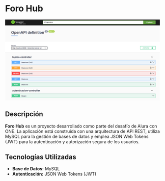 # Foro Hub
![Imagen de portada del proyecto](/portada.png)

## Descripción

**Foro Hub** es un proyecto desarrollado como parte del desafío de Alura con ONE. La aplicación está construida con una arquitectura de API REST, utiliza MySQL para la gestión de bases de datos y emplea JSON Web Tokens (JWT) para la autenticación y autorización segura de los usuarios.

## Tecnologías Utilizadas
- **Base de Datos:** MySQL
- **Autenticación:** JSON Web Tokens (JWT)
